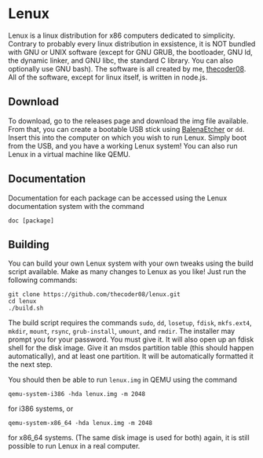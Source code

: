 # Lenux
Lenux is a linux distribution for x86 computers dedicated to simplicity. Contrary to probably every linux distribution in exsistence, it is NOT bundled with GNU or UNIX software (except for GNU GRUB, the bootloader, GNU ld, the dynamic linker, and GNU libc, the standard C library. You can also optionally use GNU bash). The software is all created by me, [thecoder08](https://github.com/thecoder08). All of the software, except for linux itself, is written in node.js.
## Download
To download, go to the releases page and download the img file available. From that, you can create a bootable USB stick using [BalenaEtcher](https://balena.io/etcher) or `dd`. Insert this into the computer on which you wish to run Lenux. Simply boot from the USB, and you have a working Lenux system! You can also run Lenux in a virtual machine like QEMU.
## Documentation
Documentation for each package can be accessed using the Lenux documentation system with the command
```
doc [package]
```
## Building
You can build your own Lenux system with your own tweaks using the build script available. Make as many changes to Lenux as you like! Just run the following commands:
```shell
git clone https://github.com/thecoder08/lenux.git
cd lenux
./build.sh
```
The build script requires the commands `sudo`, `dd`, `losetup`, `fdisk`, `mkfs.ext4`, `mkdir`, `mount`, `rsync`, `grub-install`, `umount`, and `rmdir`.
The installer may prompt you for your password. You must give it. It will also open up an fdisk shell for the disk image. Give it an msdos partition table (this should happen automatically), and at least one partition. It will be automatically formatted it the next step.

You should then be able to run `lenux.img` in QEMU using the command
```shell
qemu-system-i386 -hda lenux.img -m 2048
```
for i386 systems, or
```shell
qemu-system-x86_64 -hda lenux.img -m 2048
```
for x86_64 systems. (The same disk image is used for both) again, it is still possible to run Lenux in a real computer.
